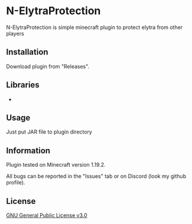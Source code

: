 # N-ElytraProtection

N-ElytraProtection is simple minecraft plugin to protect elytra from other players

## Installation

Download plugin from "Releases".

## Libraries

-
## Usage

Just put JAR file to plugin directory

## Information

Plugin tested on Minecraft version 1.19.2.

All bugs can be reported in the "Issues" tab or on Discord (look my github profile).

## License
[GNU General Public License v3.0](https://choosealicense.com/licenses/gpl-3.0/)